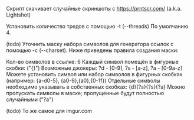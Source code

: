 ﻿Скрипт скачивает случайные скриншоты с https://prntscr.com/ (a.k.a. Lightshot)

Установить количество тредов с помощью -t (--threads) По умолчанию 4.

(todo) Уточнить маску набора символов для генератора ссылок с помощью -c (--charset). Ниже приведены правила создания маски:

Кол-во символов в ссылке: 6 Каждый символ помещён в фигурные скобки: ("{}") Возможные джокеры: ?d - [0-9], ?s - [a-z], ?a - [0-9a-z] Можете установить символ или набор символов в фигурных скобках (например: {a-d0-5}, {a0-9},{a0},{0-1f}) Отдельные символы необходимо указывать в собственных скобках: {d}{?s}{?s}{?a} Можно пропускать символы в маске; пропущенные будут полностью случайными ("?a")

(todo) То же самое для imgur.com